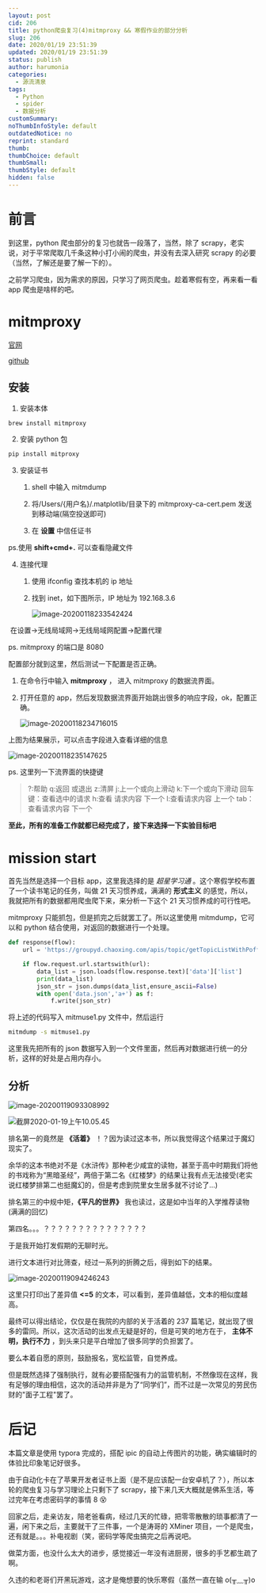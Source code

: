 ```yaml
---
layout: post
cid: 206
title: python爬虫复习(4)mitmproxy && 寒假作业的部分分析
slug: 206
date: 2020/01/19 23:51:39
updated: 2020/01/19 23:51:39
status: publish
author: harumonia
categories:
  - 源流清泉
tags:
  - Python
  - spider
  - 数据分析
customSummary:
noThumbInfoStyle: default
outdatedNotice: no
reprint: standard
thumb:
thumbChoice: default
thumbSmall:
thumbStyle: default
hidden: false
---
```


# 前言

到这里，python 爬虫部分的复习也就告一段落了，当然，除了 scrapy，老实说，对于平常爬取几千条这种小打小闹的爬虫，并没有去深入研究 scrapy 的必要（当然，了解还是要了解一下的）。

之前学习爬虫，因为需求的原因，只学习了网页爬虫。趁着寒假有空，再来看一看 app 爬虫是啥样的吧。

<!-- more -->

# mitmproxy

[官网](https://mitmproxy.org/)

[github](https://github.com/mitmproxy)

## 安装

1. 安装本体

```bash
brew install mitmproxy
```

2. 安装 python 包

```bash
pip install mitproxy
```

3. 安装证书

   1. shell 中输入 mitmdump

   2. 将/Users/{用户名}/.matplotlib/目录下的 mitmproxy-ca-cert.pem 发送到移动端(隔空投送即可)
   3. 在 **设置** 中信任证书

ps.使用 **shift+cmd+.** 可以查看隐藏文件

4. 连接代理

   1. 使用 ifconfig 查找本机的 ip 地址

   2. 找到 inet，如下图所示，IP 地址为 192.168.3.6

      ![image-20200118233542424](https://tva1.sinaimg.cn/large/006tNbRwgy1gb1510c350j30d502z0sx.jpg)

​ 在设置->无线局域网->无线局域网配置->配置代理

ps. mitmproxy 的端口是 8080

配置部分就到这里，然后测试一下配置是否正确。

1. 在命令行中输入 **mitmproxy** ， 进入 mitmproxy 的数据流界面。

2. 打开任意的 app，然后发现数据流界面开始跳出很多的响应字段，ok，配置正确。

   ![image-20200118234716015](https://tva1.sinaimg.cn/large/006tNbRwgy1gb15d0e0ksj30fq09oab0.jpg)

上图为结果展示，可以点击字段进入查看详细的信息

![image-20200118235147625](https://tva1.sinaimg.cn/large/006tNbRwgy1gb15hp8sohj30fs0bvgmv.jpg)

ps. 这里列一下流界面的快捷键

> ?:帮助
> q:返回 或退出
> z:清屏
> j:上一个或向上滑动
> k:下一个或向下滑动
> 回车键：查看选中的请求
> h:查看 请求内容 下一个
> l:查看请求内容 上一个
> tab：查看请求内容 下一个

**至此，所有的准备工作就都已经完成了，接下来选择一下实验目标吧**

# mission start

首先当然是选择一个目标 app，这里我选择的是 _超星学习通_ 。这个寒假学校布置了一个读书笔记的任务，叫做 21 天习惯养成，满满的 **形式主义** 的感觉，所以，我就把所有的数据都用爬虫爬下来，来分析一下这个 21 天习惯养成的可行性吧。

mitmproxy 只能抓包，但是抓完之后就罢工了。所以这里使用 mitmdump，它可以和 python 结合使用，对返回的数据进行一个处理。

```python
def response(flow):
    url = 'https://groupyd.chaoxing.com/apis/topic/getTopicListWithPoff?'

    if flow.request.url.startswith(url):
        data_list = json.loads(flow.response.text)['data']['list']
        print(data_list)
        json_str = json.dumps(data_list,ensure_ascii=False)
        with open('data.json','a+') as f:
            f.write(json_str)
```

将上述的代码写入 mitmuse1.py 文件中，然后运行

```bash
mitmdump -s mitmuse1.py
```

这里我先把所有的 json 数据写入到一个文件里面，然后再对数据进行统一的分析，这样的好处是占用内存小。

## 分析

![image-20200119093308992](https://tva1.sinaimg.cn/large/006tNbRwgy1gb1mame47mj30s10dfwf8.jpg)

![截屏2020-01-19上午10.05.45](https://tva1.sinaimg.cn/large/006tNbRwgy1gb1n9p1ksqj30nj0hodm7.jpg)

排名第一的竟然是 **《活着》** ！？因为读过这本书，所以我觉得这个结果过于魔幻现实了。

余华的这本书绝对不是《水浒传》那种老少咸宜的读物，甚至于高中时期我们将他的书戏称为“黑暗圣经”，两倍于第二名《红楼梦》的结果让我有点无法接受(老实说红楼梦排第二也挺魔幻的，但是考虑到院里女生居多就不讨论了...)

排名第三的中规中矩，**《平凡的世界》** 我也读过，这是如中当年的入学推荐读物(满满的回忆)

第四名。。。？？？？？？？？？？？？？？？

于是我开始打发假期的无聊时光。

进行文本进行对比筛查，经过一系列的折腾之后，得到如下的结果。

![image-20200119094246243](https://tva1.sinaimg.cn/large/006tNbRwgy1gb1mkm5wb8j30rg0i3win.jpg)

这里只打印出了差异值 **<=5** 的文本，可以看到，差异值越低，文本的相似度越高。

最终可以得出结论，仅仅是在我院的内部的关于活着的 237 篇笔记，就出现了很多的雷同。所以，这次活动的出发点无疑是好的，但是可笑的地方在于， **主体不明，执行不力** ，到头来只是平白增加了很多同学的负担罢了。

要么本着自愿的原则，鼓励报名，宽松监管，自觉养成。

但是既然选择了强制执行，就有必要搭配强有力的监管机制，不然像现在这样，我有足够的理由相信，这次的活动并非是为了“同学们”，而不过是一次常见的劳民伤财的"面子工程"罢了。

# 后记

本篇文章是使用 typora 完成的，搭配 ipic 的自动上传图片的功能，确实编辑时的体验比印象笔记好很多。

由于自动化卡在了苹果开发者证书上面（是不是应该配一台安卓机了？），所以本轮的爬虫复习与学习理论上只剩下了 scrapy，接下来几天大概就是佛系生活，等过完年在考虑密码学的事情 8 :dizzy_face:

回家之后，走亲访友，陪老爸看病，经过几天的忙碌，把零零散散的琐事都清了一遍，闲下来之后，主要就干了三件事，一个是涛哥的 XMiner 项目，一个是爬虫，还有就是。。。补电视剧（笑，密码学等爬虫搞完之后再说吧。

做菜方面，也没什么太大的进步，感觉接近一年没有进厨房，很多的手艺都生疏了啊。

久违的和老哥们开黑玩游戏，这才是俺想要的快乐寒假（虽然一直在输 o(╥﹏╥)o
